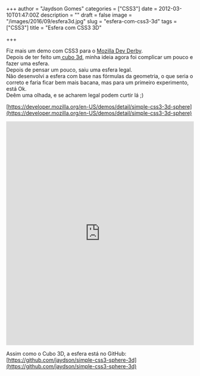 +++
author = "Jaydson Gomes"
categories = ["CSS3"]
date = 2012-03-10T01:47:00Z
description = ""
draft = false
image = "/images/2016/09/esfera3d.jpg"
slug = "esfera-com-css3-3d"
tags = ["CSS3"]
title = "Esfera com CSS3 3D"

+++

Fiz mais um demo com CSS3 para o [Mozilla Dev Derby](https://developer.mozilla.org/en-US/demos/devderby).  
Depois de ter feito um[ cubo 3d](http://jaydson.com/cubo-3d-com-css3/), minha ideia agora foi complicar um pouco e fazer uma esfera.  
Depois de pensar um pouco, saiu uma esfera legal.  
Não desenvolvi a esfera com base nas fórmulas da geometria, o que seria o correto e faria ficar bem mais bacana, mas para um primeiro experimento, está Ok.  
Deêm uma olhada, e se acharem legal podem curtir lá ;)  

[https://developer.mozilla.org/en-US/demos/detail/simple-css3-3d-sphere](https://developer.mozilla.org/en-US/demos/detail/simple-css3-3d-sphere)  

<iframe width="100%" height="600" src="https://developer.cdn.mozilla.net/media/uploads/demos/j/a/jaydson/490d4552856ec880df8d5be12d235aea/simple-css3-3d-spher_1331331371_demo_package/index.html" frameborder="0" allowfullscreen></iframe>  

Assim como o Cubo 3D, a esfera está no GitHub:
[https://github.com/jaydson/simple-css3-sphere-3d](https://github.com/jaydson/simple-css3-sphere-3d)
